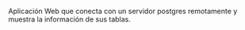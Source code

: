 Aplicación Web que conecta con un servidor postgres remotamente y muestra la información de sus tablas. 
